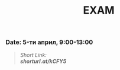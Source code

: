 <h1 align="center"> EXAM</h1>
    <br>

<h3>Date: 5-ти април, 9:00-13:00</h3>

<blockquote>
    <i>
        Short Link: <br> 
        <b>
            shorturl.at/kCFY5
        </b> 
    </i>
</blockquote>
